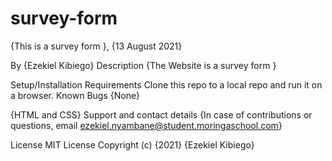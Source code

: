 # survey-form
{This is a survey form
}, {13 August 2021}

By {Ezekiel Kibiego}
Description
{The Website is a survey form }

Setup/Installation Requirements
Clone this repo to a local repo and run it on a browser.
Known Bugs
{None}

{HTML and CSS}
Support and contact details
{In case of contributions or questions, email ezekiel.nyambane@student.moringaschool.com}

License
MIT License Copyright (c) {2021} {Ezekiel Kibiego}
